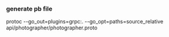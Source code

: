 ### generate pb file
protoc --go_out=plugins=grpc:. --go_opt=paths=source_relative api/photographer/photographer.proto